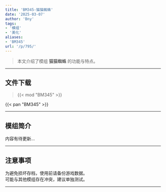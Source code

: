 ```yaml
---
title: 'BM345-猫猫蜘蛛'
date: '2025-03-07'
author: 'Bny'
tags:
- '模组'
- '美化'
aliases:
- 'BM345'
url: '/p/795/'
---
```


> 本文介绍了模组 **猫猫蜘蛛** 的功能与特点。

---

## 文件下载  

> {{< mod "BM345" >}}  

{{< pan "BM345" >}}  

---

## 模组简介

>  
内容有待更新...  

---

## 注意事项

>  
为避免损坏存档，使用前请备份游戏数据。  
可能与其他模组存在冲突，建议单独测试。  

---

